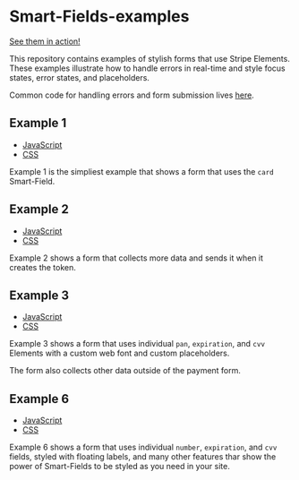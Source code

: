 # Smart-Fields-examples

[See them in action!](https://dlocal.github.io/smart-fields-examples/)

This repository contains examples of stylish forms that use Stripe Elements. These examples illustrate how to handle errors in real-time and style focus states, error states, and placeholders.

Common code for handling errors and form submission lives [here](js/index.js).

## Example 1

- [JavaScript](js/example-1.js)
- [CSS](css/example-1.css)

Example 1 is the simpliest example that shows a form that uses the `card` Smart-Field.

## Example 2

- [JavaScript](js/example-2.js)
- [CSS](css/example-2.css)

Example 2 shows a form that collects more data and sends it when it creates the token.

## Example 3

- [JavaScript](js/example-3.js)
- [CSS](css/example-3.css)

Example 3 shows a form that uses individual `pan`, `expiration`, and `cvv` Elements with a custom web font and custom placeholders.

The form also collects other data outside of the payment form.

<!--
## Example 4

- [JavaScript](js/example-4.js)
- [CSS](css/example-4.css)

Example 4 shows a form that uses the `paymentRequestButton` Element to provide
Apple Pay / Payment Request API support, as well as a `card` Element with a
custom web font.

## Example 5

- [JavaScript](js/example-5.js)
- [CSS](css/example-5.css)

Example 5 shows a form that uses the `paymentRequestButton` Element to provide
Apple Pay / Payment Request API support, as well as a `card` Element with a
custom icon color. -->

## Example 6

- [JavaScript](js/example-6.js)
- [CSS](css/example-6.css)

Example 6 shows a form that uses individual `number`, `expiration`, and `cvv` fields, styled with floating labels, and many other features thar show the power of Smart-Fields to be styled as you need in your site.
